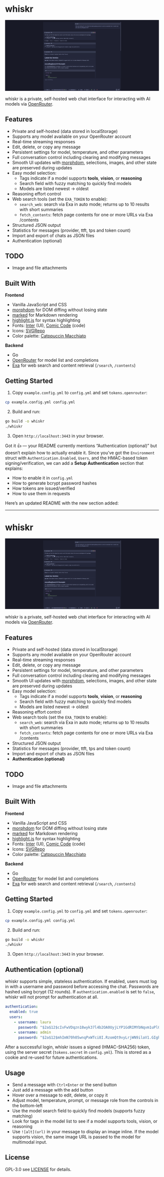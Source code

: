 # whiskr

![screenshot](.github/chat.png)

whiskr is a private, self-hosted web chat interface for interacting with AI models via [OpenRouter](https://openrouter.ai/).

## Features

- Private and self-hosted (data stored in localStorage)
- Supports any model available on your OpenRouter account
- Real-time streaming responses
- Edit, delete, or copy any message
- Persistent settings for model, temperature, and other parameters
- Full conversation control including clearing and modifying messages
- Smooth UI updates with [morphdom](https://github.com/patrick-steele-idem/morphdom), selections, images, and other state are preserved during updates
- Easy model selection:
  - Tags indicate if a model supports **tools**, **vision**, or **reasoning**
  - Search field with fuzzy matching to quickly find models
  - Models are listed newest -> oldest
- Reasoning effort control
- Web search tools (set the `EXA_TOKEN` to enable):
  - `search_web`: search via Exa in auto mode; returns up to 10 results with short summaries
  - `fetch_contents`: fetch page contents for one or more URLs via Exa /contents
- Structured JSON output
- Statistics for messages (provider, ttft, tps and token count)
- Import and export of chats as JSON files
- Authentication (optional)

## TODO

- Image and file attachments

## Built With

**Frontend**
- Vanilla JavaScript and CSS
- [morphdom](https://github.com/patrick-steele-idem/morphdom) for DOM diffing without losing state
- [marked](https://github.com/markedjs/marked) for Markdown rendering
- [highlight.js](https://highlightjs.org/) for syntax highlighting
- Fonts: [Inter](https://rsms.me/inter/) (UI), [Comic Code](https://tosche.net/fonts/comic-code) (code)
- Icons: [SVGRepo](https://www.svgrepo.com/)
- Color palette: [Catppuccin Macchiato](https://catppuccin.com/)

**Backend**
- Go
- [OpenRouter](https://openrouter.ai/) for model list and completions
- [Exa](https://exa.ai/) for web search and content retrieval (`/search`, `/contents`)

## Getting Started

1. Copy `example.config.yml` to `config.yml` and set `tokens.openrouter`:
```bash
cp example.config.yml config.yml
```
2. Build and run:
```bash
go build -o whiskr
./whiskr
```
3. Open `http://localhost:3443` in your browser.

Got it 👍 — your README currently mentions “Authentication (optional)” but doesn’t explain how to actually enable it. Since you’ve got the `Environment` struct with `Authentication.Enabled`, `Users`, and the HMAC-based token signing/verification, we can add a **Setup Authentication** section that explains:

- How to enable it in `config.yml`
- How to generate bcrypt password hashes
- How tokens are issued/verified
- How to use them in requests

Here’s an updated README with the new section added:

---

# whiskr

![screenshot](.github/chat.png)

whiskr is a private, self-hosted web chat interface for interacting with AI models via [OpenRouter](https://openrouter.ai/).

## Features

- Private and self-hosted (data stored in localStorage)
- Supports any model available on your OpenRouter account
- Real-time streaming responses
- Edit, delete, or copy any message
- Persistent settings for model, temperature, and other parameters
- Full conversation control including clearing and modifying messages
- Smooth UI updates with [morphdom](https://github.com/patrick-steele-idem/morphdom), selections, images, and other state are preserved during updates
- Easy model selection:
  - Tags indicate if a model supports **tools**, **vision**, or **reasoning**
  - Search field with fuzzy matching to quickly find models
  - Models are listed newest -> oldest
- Reasoning effort control
- Web search tools (set the `EXA_TOKEN` to enable):
  - `search_web`: search via Exa in auto mode; returns up to 10 results with short summaries
  - `fetch_contents`: fetch page contents for one or more URLs via Exa /contents
- Structured JSON output
- Statistics for messages (provider, ttft, tps and token count)
- Import and export of chats as JSON files
- **Authentication (optional)**

## TODO

- Image and file attachments

## Built With

**Frontend**
- Vanilla JavaScript and CSS
- [morphdom](https://github.com/patrick-steele-idem/morphdom) for DOM diffing without losing state
- [marked](https://github.com/markedjs/marked) for Markdown rendering
- [highlight.js](https://highlightjs.org/) for syntax highlighting
- Fonts: [Inter](https://rsms.me/inter/) (UI), [Comic Code](https://tosche.net/fonts/comic-code) (code)
- Icons: [SVGRepo](https://www.svgrepo.com/)
- Color palette: [Catppuccin Macchiato](https://catppuccin.com/)

**Backend**
- Go
- [OpenRouter](https://openrouter.ai/) for model list and completions
- [Exa](https://exa.ai/) for web search and content retrieval (`/search`, `/contents`)

## Getting Started

1. Copy `example.config.yml` to `config.yml` and set `tokens.openrouter`:
```bash
cp example.config.yml config.yml
```
2. Build and run:
```bash
go build -o whiskr
./whiskr
```
3. Open `http://localhost:3443` in your browser.

## Authentication (optional)

whiskr supports simple, stateless authentication. If enabled, users must log in with a username and password before accessing the chat. Passwords are hashed using bcrypt (12 rounds). If `authentication.enabled` is set to `false`, whiskr will not prompt for authentication at all.

```yaml
authentication:
  enabled: true
  users:
    - username: laura
      password: "$2a$12$cIvFwVDqzn18wyk37l4b2OA0UyjLYP1GdRIMYbNqvm1uPlQjC/j6e"
    - username: admin
      password: "$2a$12$mhImN70h05wnqPxWTci8I.RzomQt9vyLrjWN9ilaV1.GIghcGq.Iy"
```

After a successful login, whiskr issues a signed (HMAC-SHA256) token, using the server secret (`tokens.secret` in `config.yml`). This is stored as a cookie and re-used for future authentications.

## Usage

- Send a message with `Ctrl+Enter` or the send button
- Just add a message with the add button
- Hover over a message to edit, delete, or copy it
- Adjust model, temperature, prompt, or message role from the controls in the bottom-left
- Use the model search field to quickly find models (supports fuzzy matching)
- Look for tags in the model list to see if a model supports tools, vision, or reasoning
- Use `![alt](url)` in your message to display an image inline. If the model supports vision, the same image URL is passed to the model for multimodal input.

## License

GPL-3.0 see [LICENSE](LICENSE) for details.
